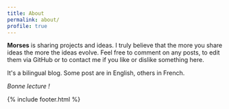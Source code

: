 ```yaml
---
title: About
permalink: about/
profile: true
---
```


**Morses** is sharing projects and ideas. I truly believe that the more you share ideas the more the ideas evolve. Feel free to comment on any posts, to edit them via GitHub or to contact me if you like or dislike something here.

It's a bilingual blog. Some post are in English, others in French.

*Bonne lecture !*

{% include footer.html %}
